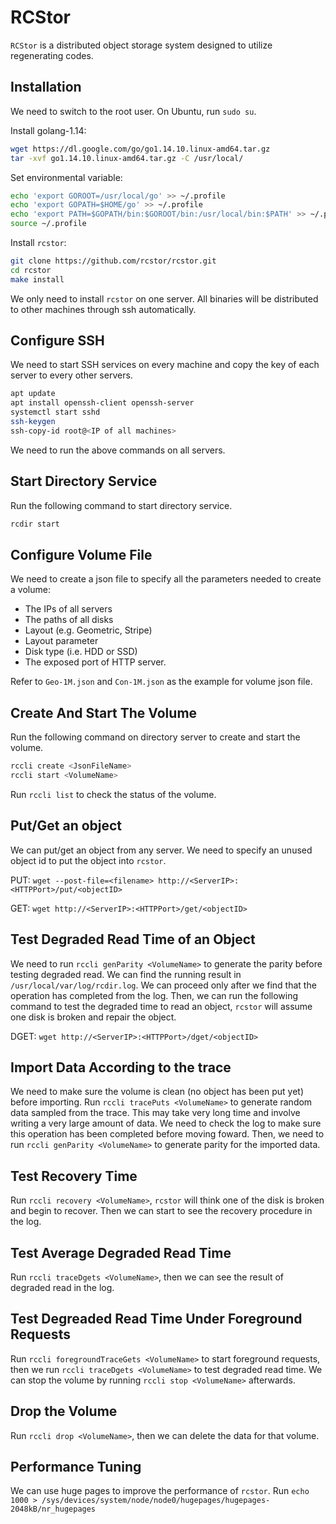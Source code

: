 # RCStor
`RCStor` is a distributed object storage system designed to utilize regenerating codes.

## Installation
We need to switch to the root user. On Ubuntu, run ```sudo su```.

Install golang-1.14:
```sh
wget https://dl.google.com/go/go1.14.10.linux-amd64.tar.gz
tar -xvf go1.14.10.linux-amd64.tar.gz -C /usr/local/
```
Set environmental variable:
```sh
echo 'export GOROOT=/usr/local/go' >> ~/.profile
echo 'export GOPATH=$HOME/go' >> ~/.profile
echo 'export PATH=$GOPATH/bin:$GOROOT/bin:/usr/local/bin:$PATH' >> ~/.profile
source ~/.profile
```
Install `rcstor`:
```sh
git clone https://github.com/rcstor/rcstor.git
cd rcstor
make install
```

We only need to install `rcstor` on one server. All binaries will be distributed to other machines through ssh automatically.

## Configure SSH
We need to start SSH services on every machine and copy the key of each server to every other servers.
```sh
apt update
apt install openssh-client openssh-server
systemctl start sshd
ssh-keygen
ssh-copy-id root@<IP of all machines>
```
We need to run the above commands on all servers.
## Start Directory Service

Run the following command to start directory service.
```sh
rcdir start
```

## Configure Volume File
We need to create a json file to specify all the parameters needed to create a volume:
- The IPs of all servers
- The paths of all disks
- Layout (e.g. Geometric, Stripe)
- Layout parameter
- Disk type (i.e. HDD or SSD)
- The exposed port of HTTP server.

Refer to `Geo-1M.json` and `Con-1M.json` as the example for volume json file.

## Create And Start The Volume

Run the following command on directory server to create and start the volume.
```sh
rccli create <JsonFileName>
rccli start <VolumeName>
```

Run `rccli list` to check the status of the volume.

## Put/Get an object
We can put/get an object from any server. We need to specify an unused object id to put the object into `rcstor`.

PUT: ```wget --post-file=<filename> http://<ServerIP>:<HTTPPort>/put/<objectID>```

GET: ```wget http://<ServerIP>:<HTTPPort>/get/<objectID>```

## Test Degraded Read Time of an Object
We need to run ```rccli genParity <VolumeName>``` to generate the parity before testing degraded read.
We can find the running result in `/usr/local/var/log/rcdir.log`. We can proceed only after we find that the operation has completed from the log.
Then, we can run the following command to test the degraded time to read an object, `rcstor` will assume one disk is broken and repair the object.

DGET: ```wget http://<ServerIP>:<HTTPPort>/dget/<objectID>```

## Import Data According to the trace
We need to make sure the volume is clean (no object has been put yet) before importing.
Run ```rccli tracePuts <VolumeName>``` to generate random data sampled from the trace.
This may take very long time and involve writing a very large amount of data. We need to check the log to make sure this operation has been completed before moving foward.
Then, we need to run ```rccli genParity <VolumeName>``` to generate parity for the imported data.

## Test Recovery Time
Run ```rccli recovery <VolumeName>```, `rcstor` will think one of the disk is broken and begin to recover. Then we can start to see the recovery procedure in the log.

## Test Average Degraded Read Time
Run ```rccli traceDgets <VolumeName>```, then we can see the result of degraded read in the log.

## Test Degreaded Read Time Under Foreground Requests
Run ```rccli foregroundTraceGets <VolumeName>``` to start foreground requests, then we run ```rccli traceDgets <VolumeName>``` to test degraded read time. We can stop the volume by running ```rccli stop <VolumeName>``` afterwards.

## Drop the Volume
Run ```rccli drop <VolumeName>```, then we can delete the data for that volume.

## Performance Tuning
We can use huge pages to improve the performance of `rcstor`.
Run ```echo 1000 > /sys/devices/system/node/node0/hugepages/hugepages-2048kB/nr_hugepages```